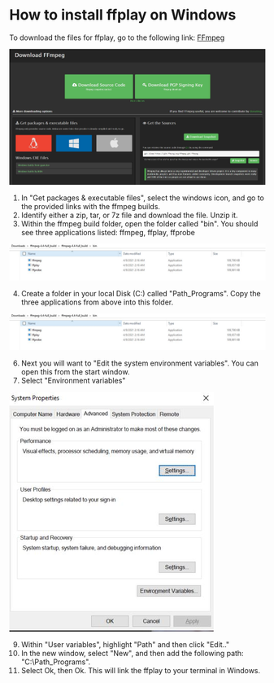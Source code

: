 # How to install ffplay on Windows

To download the files for ffplay, go to the following link: [FFmpeg](https://ffmpeg.org/download.html#build-windows)

<img src="/images/ffmpeg_install.JPG">


1. In "Get packages & executable files", select the windows icon, and go to the provided links with the ffmpeg builds. 
2. Identify either a zip, tar, or 7z file and download the file. Unzip it.
3.  Within the ffmpeg build folder, open the folder called "bin". You should see three applications listed: ffmpeg, ffplay, ffprobe

<img src="/images/ffmpeg_install2.JPG">

4.  Create a folder in your local Disk (C:) called "Path_Programs". Copy the three applications from above into this folder.

<img src="/images/ffmpeg_install2.JPG">

6.  Next you will want to "Edit the system environment variables". You can open this from the start window. 
7.  Select "Environment variables"

<img src="/images/environment_variable_edit1.JPG">

9.  Within "User variables", highlight "Path" and then click "Edit.."
10.  In the new window, select "New", and then add the following path: "C:\Path_Programs".
11.  Select Ok, then Ok. This will link the ffplay to your terminal in Windows. 




